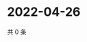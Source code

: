 # 2022-04-26

共 0 条

<!-- BEGIN WEIBO -->
<!-- 最后更新时间 Tue Apr 26 2022 17:03:38 GMT+0800 (China Standard Time) -->

<!-- END WEIBO -->

